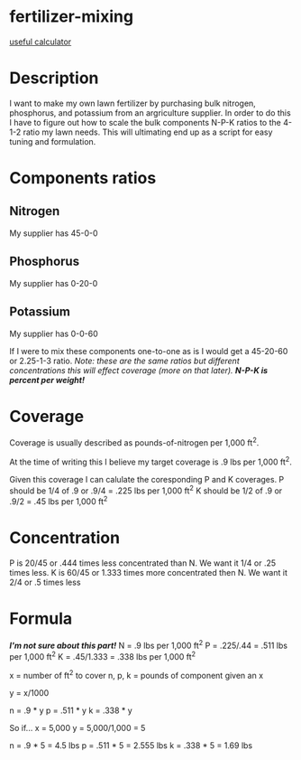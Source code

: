 # fertilizer-mixing

[useful calculator](https://www.omnicalculator.com/construction/fertilizer)

# Description
I want to make my own lawn fertilizer by purchasing bulk nitrogen, phosphorus, and potassium from an argriculture supplier. In order to do this I have to figure out how to scale the bulk components N-P-K ratios to the 4-1-2 ratio my lawn needs. This will ultimating end up as a script for easy tuning and formulation.

# Components ratios
## Nitrogen
My supplier has 45-0-0
## Phosphorus
My supplier has 0-20-0
## Potassium
My supplier has 0-0-60

If I were to mix these components one-to-one as is I would get a 45-20-60 or 2.25-1-3 ratio. *Note: these are the same ratios but different concentrations this will effect coverage (more on that later). **N-P-K is percent per weight!***

# Coverage
Coverage is usually described as pounds-of-nitrogen per 1,000 ft<sup>2</sup>.

At the time of writing this I believe my target coverage is .9 lbs per 1,000 ft<sup>2</sup>.

Given this coverage I can calulate the coresponding P and K coverages.
  P should be 1/4 of .9 or .9/4 = .225 lbs per 1,000 ft<sup>2</sup>
  K should be 1/2 of .9 or .9/2 = .45 lbs per 1,000 ft<sup>2</sup>
  
# Concentration
P is 20/45 or .444 times less concentrated than N. We want it 1/4 or .25 times less.
K is 60/45 or 1.333 times more concentrated then N. We want it 2/4 or .5 times less

# Formula
***I'm not sure about this part!***
N = .9  lbs per 1,000 ft<sup>2</sup>
P = .225/.44 = .511 lbs per 1,000 ft<sup>2</sup>
K = .45/1.333 = .338 lbs per 1,000 ft<sup>2</sup>

x = number of ft<sup>2</sup> to cover
n, p, k = pounds of component given an x

y = x/1000

n = .9 * y
p = .511 * y
k = .338 * y

So if...
x = 5,000
y = 5,000/1,000 = 5

n = .9 * 5 = 4.5 lbs
p = .511 * 5 = 2.555 lbs
k = .338 * 5 = 1.69 lbs




